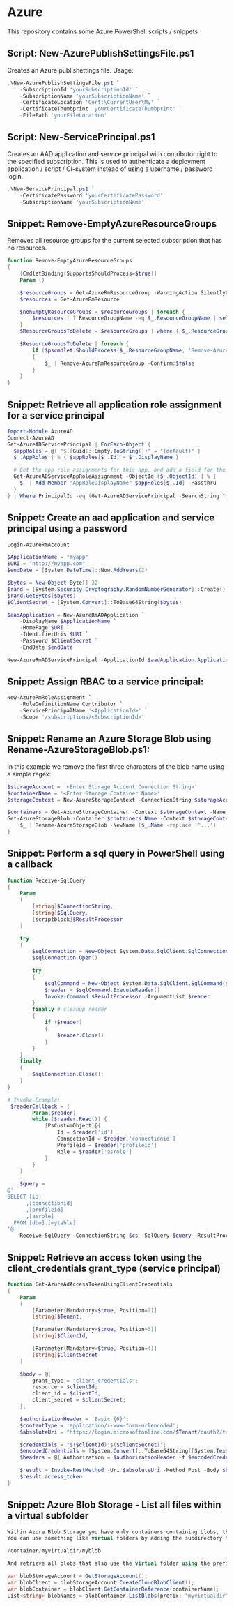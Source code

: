 # Azure
This repository contains some Azure PowerShell scripts / snippets
## Script: New-AzurePublishSettingsFile.ps1
Creates an Azure publishettings file. Usage:
```powershell
.\New-AzurePublishSettingsFile.ps1 `
    -SubscriptionId 'yourSubscriptionId' `
    -SubscriptionName 'yourSubscriptionName' `
    -CertificateLocation 'Cert:\CurrentUser\My' `
    -CertificateThumbprint 'yourCertificateThumbprint' `
    -FilePath 'yourFileLocation'
```

## Script: New-ServicePrincipal.ps1
Creates an AAD application and service principal with contributor right to the specified subscription.
This is used to authenticate a deployment application / script / CI-system instead of using a username / password login.
```powershell
.\New-ServicePrincipal.ps1 `
    -CertificatePassword 'yourCertificatePassword'
    -SubscriptionName 'yourSubscriptionName'
```

## Snippet: Remove-EmptyAzureResourceGroups
Removes all resource groups for the current selected subscription that has no resources.
```powershell
function Remove-EmptyAzureResourceGroups
{
    [CmdletBinding(SupportsShouldProcess=$true)]
    Param ()

    $resourceGroups = Get-AzureRmResourceGroup -WarningAction SilentlyContinue
    $resources = Get-AzureRmResource

    $nonEmptyResourceGroups = $resourceGroups | foreach {
        $resources | ? ResourceGroupName -eq $_.ResourceGroupName | select -expand ResourceGroupName -Unique
    }
    $ResourceGroupsToDelete = $resourceGroups | where { $_.ResourceGroupName -notin $nonEmptyResourceGroups }

    $ResourceGroupsToDelete | foreach {
        if ($pscmdlet.ShouldProcess($_.ResourceGroupName, 'Remove-AzureRmResourceGroup'))
        {
            $_ | Remove-AzureRmResourceGroup -Confirm:$false
        }
    }
}
```
## Snippet: Retrieve all application role assignment for a service principal


```powershell
Import-Module AzureAD
Connect-AzureAD
Get-AzureADServicePrincipal | ForEach-Object {
  $appRoles = @{ "$([Guid]::Empty.ToString())" = "(default)" }
  $_.AppRoles | % { $appRoles[$_.Id] = $_.DisplayName }

  # Get the app role assignments for this app, and add a field for the app role name
  Get-AzureADServiceAppRoleAssignment -ObjectId ($_.ObjectId) | % {
    $_ | Add-Member "AppRoleDisplayName" $appRoles[$_.Id] -Passthru
  }
} | Where PrincipalId -eq (Get-AzureADServicePrincipal -SearchString "myb2capp" | select -ExpandProperty ObjectId) | fl *
```

## Snippet: Create an aad application and service principal using a password

```powershell
Login-AzureRmAccount

$ApplicationName = "myapp"
$URI = "http://myapp.com"
$endDate = [System.DateTime]::Now.AddYears(2)

$bytes = New-Object Byte[] 32
$rand = [System.Security.Cryptography.RandomNumberGenerator]::Create()
$rand.GetBytes($bytes)
$ClientSecret = [System.Convert]::ToBase64String($bytes)

$aadApplication = New-AzureRmADApplication `
    -DisplayName $ApplicationName `
    -HomePage $URI `
    -IdentifierUris $URI `
    -Password $ClientSecret `
    -EndDate $endDate

New-AzureRmADServicePrincipal -ApplicationId $aadApplication.ApplicationId
```

## Snippet: Assign RBAC to a service principal:
```powershell
New-AzureRmRoleAssignment `
    -RoleDefinitionName Contributor `
    -ServicePrincipalName '<ApplicationId>' `
    -Scope '/subscriptions/<SubscriptionId>'
```

## Snippet: Rename an Azure Storage Blob using Rename-AzureStorageBlob.ps1:
In this example we remove the first three characters of the blob name using a simple regex:
```powershell
$storageAccount = '<Enter Storage Account Connection String>'
$containerName = '<Enter Storage Container Name>'
$storageContext = New-AzureStorageContext -ConnectionString $storageAccount

$containers = Get-AzureStorageContainer -Context $storageContext -Name $containerName
Get-AzureStorageBlob -Container $containers.Name -Context $storageContext | ForEach-Object {
    $_ | Rename-AzureStorageBlob -NewName ($_.Name -replace '^...')
}
```
## Snippet: Perform a sql query in PowerShell using a callback
```powershell
function Receive-SqlQuery
{
    Param
    (
        [string]$ConnectionString,
        [string]$SqlQuery,
        [scriptblock]$ResultProcessor
    )

    try
    {
        $sqlConnection = New-Object System.Data.SqlClient.SqlConnection $ConnectionString
        $sqlConnection.Open()

        try
        {
            $sqlCommand = New-Object System.Data.SqlClient.SqlCommand($SqlQuery, $sqlConnection)
            $reader = $sqlCommand.ExecuteReader()
            Invoke-Command $ResultProcessor -ArgumentList $reader
        }
        finally # cleanup reader
        {
            if ($reader)
            {
                $reader.Close()
            }
        }
    }
    finally
    {
        $sqlConnection.Close();
    }
}

# Invoke-Example:
 $readerCallback = {
        Param($reader)
        while ($reader.Read()) {
            [PsCustomObject]@{
                Id = $reader['id']
                ConnectionId = $reader['connectionid']
                ProfileId = $reader['profileid']
                Role = $reader['asrole']
            }
        }
    }

    $query =
@'
SELECT [id]
      ,[connectionid]
      ,[profileid]
      ,[asrole]
  FROM [dbo].[mytable]
'@
    Receive-SqlQuery -ConnectionString $cs -SqlQuery $query -ResultProcessor $readerCallback
```

## Snippet: Retrieve an access token using the client_credentials grant_type (service principal)
```powershell
function Get-AzureAdAccessTokenUsingClientCredentials
{
    Param
    (
        [Parameter(Mandatory=$true, Position=2)]
        [string]$Tenant,

        [Parameter(Mandatory=$true, Position=3)]
        [string]$ClientId,

        [Parameter(Mandatory=$true, Position=4)]
        [string]$ClientSecret
    )

    $body = @{
        grant_type = "client_credentials";
        resource = $clientId;
        client_id = $clientId;
        client_secret = $clientSecret;
    };

    $authorizationHeader = 'Basic {0}';
    $contentType = 'application/x-www-form-urlencoded';
    $absoluteUri = "https://login.microsoftonline.com/$Tenant/oauth2/token";

    $credentials = "$($clientId):$($clientSecret)";
    $encodedCredentials = [System.Convert]::ToBase64String([System.Text.Encoding]::ASCII.GetBytes($credentials));
    $headers = @{ Authorization = $authorizationHeader -f $encodedCredentials};

    $result = Invoke-RestMethod -Uri $absoluteUri -Method Post -Body $body -Headers $headers -ContentType $contentType;
    $result.access_token
}
```
## Snippet: Azure Blob Storage - List all files within a virtual subfolder
```csharp
Within Azure Blob Storage you have only containers containing blobs, there are no subfolders.
You can use something like virtual folders by adding the subdirectory to the blob name. E. g.:

/container/myvirtualdir/myblob

And retrieve all blobs that also use the virtual folder using the prefix parameter:

var blobStorageAccount = GetStorageAccount();
var blobClient = blobStorageAccount.CreateCloudBlobClient();
var blobContainer = blobClient.GetContainerReference(containerName);
List<string> blobNames = blobContainer.ListBlobs(prefix: "myvirtualdir").OfType<CloudBlockBlob>().Select(b => b.Name).ToList();
```
